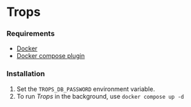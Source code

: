 # Trops

### Requirements

- [Docker](https://www.docker.com/)
- [Docker compose plugin](https://docs.docker.com/compose/)

### Installation

1. Set the `TROPS_DB_PASSWORD` environment variable.
2. To run *Trops* in the background, use `docker compose up -d`

